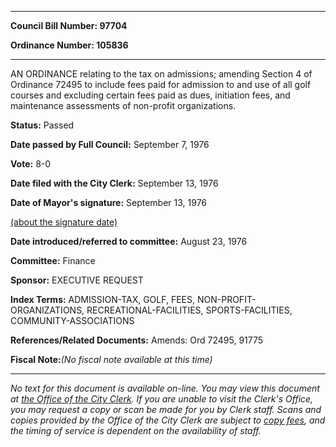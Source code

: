 

********

**Council Bill Number: 97704**
   
**Ordinance Number: 105836**
********

 AN ORDINANCE relating to the tax on admissions; amending Section 4 of Ordinance 72495 to include fees paid for admission to and use of all golf courses and excluding certain fees paid as dues, initiation fees, and maintenance assessments of non-profit organizations.

**Status:** Passed
   
**Date passed by Full Council:** September 7, 1976
   
**Vote:** 8-0
   
**Date filed with the City Clerk:** September 13, 1976
   
**Date of Mayor's signature:** September 13, 1976
   
[(about the signature date)](/~public/approvaldate.htm)
   
   
   
**Date introduced/referred to committee:** August 23, 1976
   
**Committee:** Finance
   
**Sponsor:** EXECUTIVE REQUEST
   
   
**Index Terms:** ADMISSION-TAX, GOLF, FEES, NON-PROFIT-ORGANIZATIONS, RECREATIONAL-FACILITIES, SPORTS-FACILITIES, COMMUNITY-ASSOCIATIONS

**References/Related Documents:** Amends: Ord 72495, 91775

**Fiscal Note:**_(No fiscal note available at this time)_
********

_No text for this document is available on-line. You may view this document at [the Office of the City Clerk](http://www.seattle.gov/leg/clerk/contactUs.htm). If you are unable to visit the Clerk's Office, you may request a copy or scan be made for you by Clerk staff. Scans and copies provided by the Office of the City Clerk are subject to [copy fees](http://clerk.seattle.gov/~public/clerkfees.htm), and the timing of service is dependent on the availability of staff._


